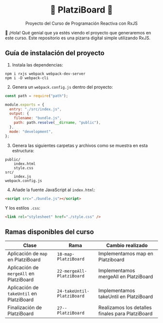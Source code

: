 <h1 align="center">🔡 PlatziBoard 🎲</h1>

<p align="center">
  Proyecto del Curso de Programación Reactiva con RxJS
</p>

👋 ¡Hola! Qué genial que ya estés viendo el proyecto que generaremos en este curso.
Este repositorio es una pizarra digital simple utilizando RxJS.

## Guía de instalación del proyecto

1. Instala las dependencias:

```console
npm i rxjs webpack webpack-dev-server
npm i -D webpack-cli
```

2. Genera un `webpack.config.js` dentro del proyecto:

```javascript
const path = require("path");

module.exports = {
  entry: "./src/index.js",
  output: {
    filename: "bundle.js",
    path: path.resolve(__dirname, "public"),
  },
  mode: "development",
};
```

3. Genera las siguientes carpetas y archivos como se muestra en esta estructura:

```console
public/
    index.html
    style.css
src/
    index.js
webpack.config.js
```

4. Añade la fuente JavaScript al `index.html`:

```html
<script src="./bundle.js"></script>
```

Y los estilos `.css`:

```html
<link rel="stylesheet" href="./style.css" />
```

## Ramas disponibles del curso

| **Clase**                                | **Rama**                   | **Cambio realizado**                             |
| ---------------------------------------- | -------------------------- | ------------------------------------------------ |
| Aplicación de `map` en PlatziBoard       | `18-map-PlatziBoard`       | Implementamos map en Platziboard                 |
| Aplicación de `mergeAll` en PlatziBoard  | `22-mergeAll-PlatziBoard`  | Implementamos mergeAll en PlatziBoard            |
| Aplicación de `takeUntil` en PlatziBoard | `24-takeUntil-PlatziBoard` | Implementamos takeUntil en PlatziBoard           |
| Finalización de PlatziBoard              | `27--PlatziBoard`          | Realizamos los detalles finales para PlatziBoard |
